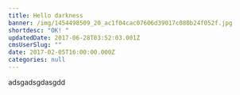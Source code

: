 ```yaml
---
title: Hello darkness
banner: /img/1454498509_20_ac1f04cac07606d39017c080b24f052f.jpg
shortdesc: "OK! "
updatedDate: 2017-06-28T03:52:03.001Z
cmsUserSlug: ""
date: 2017-02-05T16:00:00.000Z
categories: null
---
```


adsgadsgdasgdd